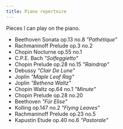 ```yaml
---
title: Piano repertoire
---
```


Pieces I can play on the piano.  

- Beethoven Sonata op.13 no.8 _"Pathétique"_
- Rachmaninoff Prelude op.3 no.2
- Chopin Nocturne op.55 no.1
- C.P.E. Bach _"Solfeggietto"_
- Chopin Prelude op.28 no.15 _"Raindrop"_
- Debussy _"Clair De Lune"_
- Joplin _"Maple Leaf Rag"_
- Joplin _"Bethena Waltz"_
- Chopin Waltz op.64 no.1 _"Minute"_
- Chopin Prelude op.28 no.20
- Beethoven _"Für Elise"_
- Kolling op.147 no.2 _"Flying Leaves"_
- Rachmaninoff Prelude op.23 no.5
- Kapustin Etude op.40 no.6 _"Pastorale"_
